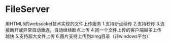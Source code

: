 # FileServer
用HTML5的websocket技术实现的文件上传服务
1.支持断点续传
2.支持秒传
3.连接断开或异常自动重连，自动继续断点上传
4.同一个文件上传的客户端越多上传越快
5.支持超大文件上传
6.图片支持上传到zimg目录（非windows平台）
